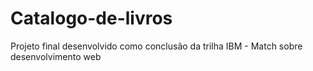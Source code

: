 # Catalogo-de-livros
 Projeto final desenvolvido como conclusão da trilha IBM - Match sobre desenvolvimento web
